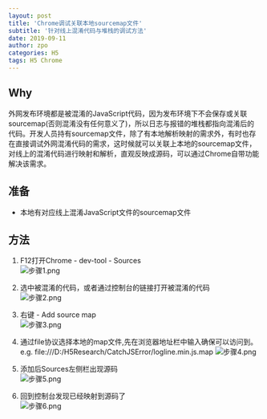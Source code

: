 ```yaml
---
layout: post
title: 'Chrome调试关联本地sourcemap文件'
subtitle: '针对线上混淆代码与堆栈的调试方法'
date: 2019-09-11
author: zpo
categories: H5
tags: H5 Chrome
---
```


## Why

外网发布环境都是被混淆的JavaScript代码，因为发布环境下不会保存或关联sourcemap(否则混淆没有任何意义了)，所以日志与报错的堆栈都指向混淆后的代码。开发人员持有sourcemap文件，除了有本地解析映射的需求外，有时也存在直接调试外网混淆代码的需求，这时候就可以关联上本地的sourcemap文件，对线上的混淆代码进行映射和解析，直观反映成源码，可以通过Chrome自带功能解决该需求。

## 准备

- 本地有对应线上混淆JavaScript文件的sourcemap文件

## 方法

1. F12打开Chrome - dev-tool - Sources  
![步骤1.png](https://i.loli.net/2019/09/10/TIt6r3jyeOfMbQB.png)

2. 选中被混淆的代码，或者通过控制台的链接打开被混淆的代码  
![步骤2.png](https://i.loli.net/2019/09/10/BQN51ou4vdqnteI.png)

3. 右键 - Add source map  
![步骤3.png](https://i.loli.net/2019/09/10/BqWGS4PQCbfw5Xc.png)

4. 通过file协议选择本地的map文件,先在浏览器地址栏中输入确保可以访问到。  
e.g. file:///D:/H5Research/CatchJSError/logline.min.js.map
![步骤4.png](https://i.loli.net/2019/09/10/sYdumbNcy2XJ5Qa.png)

5. 添加后Sources左侧栏出现源码  
![步骤5.png](https://i.loli.net/2019/09/10/XAC2MaUj9yqlvKt.png)

6. 回到控制台发现已经映射到源码了  
![步骤6.png](https://i.loli.net/2019/09/10/C9kYeTNK83L6ZUd.png)
